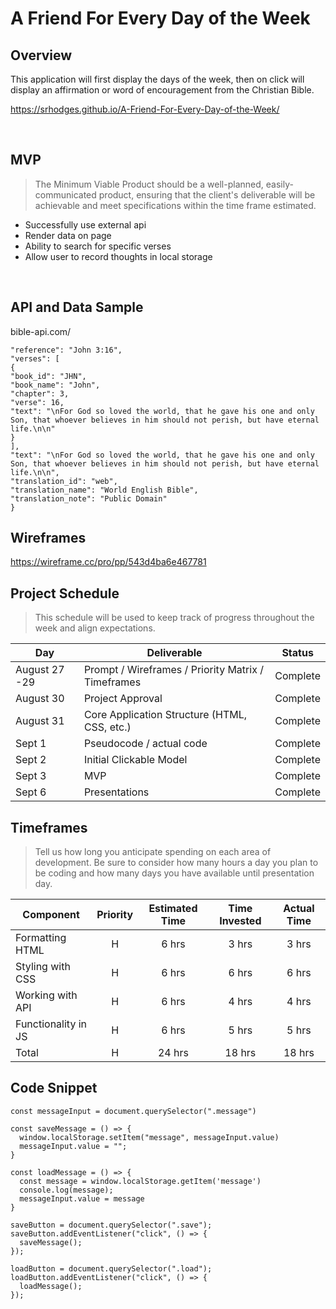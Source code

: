 # A Friend For Every Day of the Week

## Overview

This application will first display the days of the week, then on click will display an affirmation or word of encouragement from the Christian Bible.

https://srhodges.github.io/A-Friend-For-Every-Day-of-the-Week/


<br>

## MVP

> The Minimum Viable Product should be a well-planned, easily-communicated product, ensuring that the client's deliverable will be achievable and meet specifications within the time frame estimated.

- Successfully use external api
- Render data on page
- Ability to search for specific verses
- Allow user to record thoughts in local storage

<br>

## API and Data Sample

bible-api.com/

```
"reference": "John 3:16",
"verses": [
{
"book_id": "JHN",
"book_name": "John",
"chapter": 3,
"verse": 16,
"text": "\nFor God so loved the world, that he gave his one and only Son, that whoever believes in him should not perish, but have eternal life.\n\n"
}
],
"text": "\nFor God so loved the world, that he gave his one and only Son, that whoever believes in him should not perish, but have eternal life.\n\n",
"translation_id": "web",
"translation_name": "World English Bible",
"translation_note": "Public Domain"
}

```

## Wireframes

https://wireframe.cc/pro/pp/543d4ba6e467781


## Project Schedule

> This schedule will be used to keep track of progress throughout the week and align expectations.


| Day           | Deliverable                                        | Status     |
| ------------- | -------------------------------------------------- | ---------- |
| August 27 -29 | Prompt / Wireframes / Priority Matrix / Timeframes | Complete |
| August 30     | Project Approval                                   | Complete |
| August 31     | Core Application Structure (HTML, CSS, etc.)       | Complete |
| Sept 1        | Pseudocode / actual code                           | Complete |
| Sept 2        | Initial Clickable Model                            | Complete |
| Sept 3        | MVP                                                | Complete |
| Sept 6        | Presentations                                      | Complete |


## Timeframes

> Tell us how long you anticipate spending on each area of development. Be sure to consider how many hours a day you plan to be coding and how many days you have available until presentation day.


| Component           | Priority | Estimated Time | Time Invested | Actual Time |
| ------------------- | :------: | :------------: | :-----------: | :---------: |
| Formatting HTML     |    H     |     6 hrs      |     3 hrs     |    3 hrs    |
| Styling with CSS    |    H     |     6 hrs      |     6 hrs     |    6 hrs    |
| Working with API    |    H     |     6 hrs      |     4 hrs     |    4 hrs    |
| Functionality in JS |    H     |     6 hrs      |     5 hrs     |    5 hrs    |
| Total               |    H     |     24 hrs     |     18 hrs    |    18 hrs    |

## Code Snippet

```
const messageInput = document.querySelector(".message")

const saveMessage = () => {
  window.localStorage.setItem("message", messageInput.value)
  messageInput.value = "";
}

const loadMessage = () => {
  const message = window.localStorage.getItem('message')
  console.log(message);
  messageInput.value = message
}

saveButton = document.querySelector(".save");
saveButton.addEventListener("click", () => {
  saveMessage();
});

loadButton = document.querySelector(".load");
loadButton.addEventListener("click", () => {
  loadMessage();
});

```

